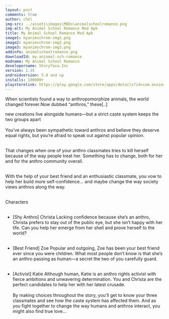 ```yaml
---
layout: post
comments: true
author: chel
img-src: ../assets\images\MODs\animalschoolromance.png
img-alt: My Animal School Romance Mod Apk
title: My Animal School Romance Mod Apk
image1: myanimschrom-img1.png
image2: myanimschrom-img2.png 
image3: myanimschrom-img3.png 
addinfo: animalschoolromance.png
downloadId: my-aninmal-sch-romance
modname: My Animal School Romance
developername: StoryTaco.Inc
version: 1.35
androidversion: 5.0 and up
installs: 100000+
playstorelink: https://play.google.com/store/apps/details?id=com.anxiousottergames.spacefarmer
---
```

<p>When scientists found a way to anthropomorphize animals, the world changed forever.Now dubbed “anthros,” these[..]

new creations live alongside humans—but a strict caste system keeps the two groups apart<br><br>
You’ve always been sympathetic toward anthros and believe they deserve equal rights, but you’re afraid to speak out against popular opinion.<br><br>

That changes when one of your anthro classmates tries to kill herself because of the way people treat her. Something has to change, both for her and for the anthro community overall.<br><br>

With the help of your best friend and an enthusiastic classmate, you vow to help her build more self-confidence… and maybe change the way society views anthros along the way.<br><br>

Characters<br><br>

* [Shy Anthro] Christa
Lacking confidence because she’s an anthro, Christa prefers to stay out of the public eye, but she isn’t happy with her life. Can you help her emerge from her shell and prove herself to the world?<br><br>

* [Best Friend] Zoe
Popular and outgoing, Zoe has been your best friend ever since you were children. What most people don’t know is that she’s an anthro passing as human—a secret the two of you carefully guard.<br><br>

* [Activist] Katie
Although human, Katie is an anthro rights activist with fierce ambitions and unwavering determination. You and Christa are the perfect candidates to help her with her latest crusade.<br><br>
By making choices throughout the story, you’ll get to know your three classmates and see how the caste system has affected them. And as you fight together to change the way humans and anthros interact, you might also find true love…
</p>